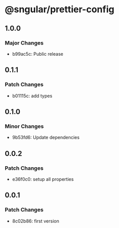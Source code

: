 # @sngular/prettier-config

## 1.0.0

### Major Changes

- b99ac5c: Public release

## 0.1.1

### Patch Changes

- b01115c: add types

## 0.1.0

### Minor Changes

- 9b53fd6: Update dependencies

## 0.0.2

### Patch Changes

- e36f0c0: setup all properties

## 0.0.1

### Patch Changes

- 8c02b86: first version
